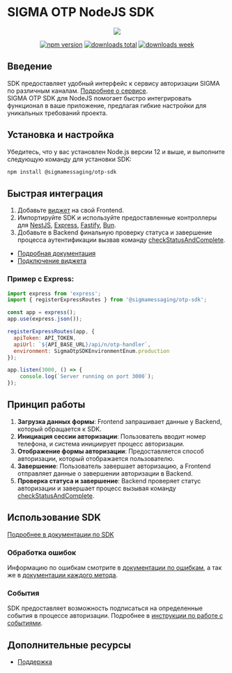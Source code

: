 # SIGMA OTP NodeJS SDK

<p align="center">
  <img src="https://sigmasms.ru/wp-content/uploads/2023/01/logo.svg">
</p>
<p align="center">
  <a href="https://www.npmjs.com/package/@sigmasms/otp-sdk"><img src="https://img.shields.io/npm/v/@sigmasms/otp-sdk.svg" alt="npm version" /></a>
  <a href="https://www.npmjs.com/package/@sigmasms/otp-sdk"><img src="https://img.shields.io/npm/dt/@sigmasms/otp-sdk.svg" alt="downloads total" /></a>
  <a href="https://www.npmjs.com/package/@sigmasms/otp-sdk"><img src="https://img.shields.io/npm/dw/@sigmasms/otp-sdk.svg" alt="downloads week" /></a>
</p>

## Введение
SDK предоставляет удобный интерфейс к сервису авторизации SIGMA по различным каналам. [Подробнее о сервисе](https://sigmasms.ru/servis-avtorizatsij/). \
SIGMA OTP SDK для NodeJS помогает быстро интегрировать функционал в ваше приложение, предлагая гибкие настройки для уникальных требований проекта.

## Установка и настройка
Убедитесь, что у вас установлен Node.js версии 12 и выше, и выполните следующую команду для установки SDK:
```bash
npm install @sigmamessaging/otp-sdk
```

## Быстрая интеграция
1. Добавьте [виджет](https://www.npmjs.com/package/@sigmamessaging/otp-widget) на свой Frontend.
2. Импортируйте SDK и используйте предоставленные контроллеры для [NestJS](https://github.com/sigmasms/otp-sdk-docs/blob/main/docs/otp-sdk.nestjssigmaotpmodule.md), [Express](https://github.com/sigmasms/otp-sdk-docs/blob/main/docs/otp-sdk.registerexpressroutes.md), [Fastify](https://github.com/sigmasms/otp-sdk-docs/blob/main/docs/otp-sdk.registerfastifyroutes.md), [Bun](https://github.com/sigmasms/otp-sdk-docs/blob/main/docs/otp-sdk.bunjsrouteregistry.md).
3. Добавьте в Backend финальную проверку статуса и завершение процесса аутентификации вызвав команду [checkStatusAndComplete](https://github.com/sigmasms/otp-sdk-docss/blob/main/docs/otp-sdk.sigmaotpsdk.checkstatusandcomplete.md).

- [Подробная документация](https://github.com/sigmasms/otp-sdk-docs/blob/main/docs/otp-sdk.md)
- [Подключение виджета](https://www.npmjs.com/package/@sigmamessaging/otp-widget)

### Пример с Express:

```javascript
import express from 'express';
import { registerExpressRoutes } from '@sigmamessaging/otp-sdk';

const app = express();
app.use(express.json());

registerExpressRoutes(app, {
  apiToken: API_TOKEN,
  apiUrl: `${API_BASE_URL}/api/n/otp-handler`,
  environment: SigmaOtpSDKEnvironmentEnum.production
});

app.listen(3000, () => {
    console.log(`Server running on port 3000`);
});

```

## Принцип работы
1. **Загрузка данных формы**: Frontend запрашивает данные у Backend, который обращается к SDK.
2. **Инициация сессии авторизации**: Пользователь вводит номер телефона, и система инициирует процесс авторизации.
3. **Отображение формы авторизации**: Предоставляется способ авторизации, который отображается пользователю.
4. **Завершение**: Пользователь завершает авторизацию, а Frontend отправляет данные о завершении авторизации в Backend.
4. **Проверка статуса и завершение**: Backend проверяет статус авторизации и завершает процесс вызывая команду [checkStatusAndComplete](https://github.com/sigmasms/otp-sdk-docss/blob/main/docs/otp-sdk.sigmaotpsdk.checkstatusandcomplete.md).

## Использование SDK
[Подробнее в документации по SDK](https://github.com/sigmasms/otp-sdk-docs/blob/main/docs/otp-sdk.sigmaotpsdk.md)

### Обработка ошибок
Информацию по ошибкам смотрите в [документации по ошибкам](https://github.com/sigmasms/otp-sdk-docs/blob/main/docs/otp-sdk.exceptions.md), а так же в [документации каждого метода](https://github.com/sigmasms/otp-sdk-docs/blob/main/docs/otp-sdk.sigmaotpsdk.md).

### События
SDK предоставляет возможность подписаться на определенные события в процессе авторизации. Подробнее в [инструкции по работе с событиями](https://github.com/sigmasms/otp-sdk-docs/blob/main/events.md).

## Дополнительные ресурсы
- [Поддержка](mailto:support@sigmasms.ru)
